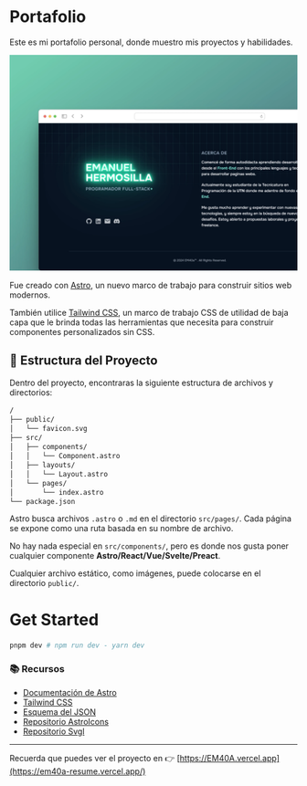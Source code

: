 # Portafolio

Este es mi portafolio personal, donde muestro mis proyectos y habilidades.

![Preview](public/Preview.webp)

Fue creado con [Astro](https://astro.build/), un nuevo marco de trabajo para construir sitios web modernos.

También utilice [Tailwind CSS](https://tailwindcss.com/), un marco de trabajo CSS de utilidad de baja capa que le brinda todas las herramientas que necesita para construir componentes personalizados sin CSS.

## 🚀 Estructura del Proyecto

Dentro del proyecto, encontraras la siguiente estructura de archivos y directorios:

```text
/
├── public/
│   └── favicon.svg
├── src/
│   ├── components/
│   │   └── Component.astro
│   ├── layouts/
│   │   └── Layout.astro
│   └── pages/
│       └── index.astro
└── package.json
```

Astro busca archivos `.astro` o `.md` en el directorio `src/pages/`. Cada página se expone como una ruta basada en su nombre de archivo.

No hay nada especial en `src/components/`, pero es donde nos gusta poner cualquier componente **Astro/React/Vue/Svelte/Preact**.

Cualquier archivo estático, como imágenes, puede colocarse en el directorio `public/`.

# Get Started


```bash
pnpm dev # npm run dev - yarn dev
```

### 📚 Recursos

- [Documentación de Astro](https://docs.astro.build/)
- [Tailwind CSS](https://tailwindcss.com/)
- [Esquema del JSON](https://jsonresume.org/schema/) 
- [Repositorio AstroIcons](https://github.com/natemoo-re/astro-icon)
- [Repositorio Svgl](https://github.com/pheralb/svgl)

---

Recuerda que puedes ver el proyecto en 👉 [https://EM40A.vercel.app](https://em40a-resume.vercel.app/)
